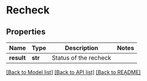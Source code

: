 # Recheck

## Properties
Name | Type | Description | Notes
------------ | ------------- | ------------- | -------------
**result** | **str** | Status of the recheck |


[[Back to Model list]](../README.md#documentation-for-models) [[Back to API list]](../README.md#documentation-for-api-endpoints) [[Back to README]](../README.md)


